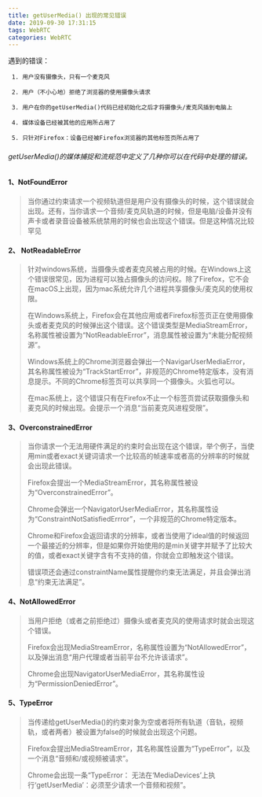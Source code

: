 ```yaml
---
title: getUserMedia() 出现的常见错误
date: 2019-09-30 17:31:15
tags: WebRTC
categories: WebRTC
---
```


遇到的错误：

```
 1. 用户没有摄像头，只有一个麦克风

 2. 用户（不小心地）拒绝了浏览器的使用摄像头请求

 3. 用户在你的getUserMedia()代码已经初始化之后才将摄像头/麦克风插到电脑上

 4. 媒体设备已经被其他的应用所占用了

 5. 只针对Firefox：设备已经被Firefox浏览器的其他标签页所占用了
```


###### getUserMedia()的媒体捕捉和流规范中定义了几种你可以在代码中处理的错误。

#### 1、NotFoundError

> 当你通过约束请求一个视频轨道但是用户没有摄像头的时候，这个错误就会出现。还有，当你请求一个音频/麦克风轨道的时候，但是电脑/设备并没有声卡或者录音设备被系统禁用的时候也会出现这个错误。但是这种情况比较罕见

#### 2、 NotReadableError

> 针对windows系统，当摄像头或者麦克风被占用的时候。在Windows上这个错误很常见，因为进程可以独占摄像头的访问权。除了Firefox，它不会在macOS上出现，因为mac系统允许几个进程共享摄像头/麦克风的使用权限。
>
> 在Windows系统上，Firefox会在其他应用或者Firefox标签页正在使用摄像头或者麦克风的时候弹出这个错误。这个错误类型是MediaStreamError，名称属性被设置为“NotReadableError”，消息属性被设置为“未能分配视频源”。
>
> Windows系统上的Chrome浏览器会弹出一个NavigarUserMediaError，其名称属性被设为“TrackStartError”，非规范的Chrome特定版本，没有消息提示。不同的Chrome标签页可以共享同一个摄像头。火狐也可以。
>
> 在mac系统上，这个错误只有在Firefox不止一个标签页尝试获取摄像头和麦克风的时候出现。会提示一个消息“当前麦克风进程受限”。
>

#### 3、OverconstrainedError

> 当你请求一个无法用硬件满足的约束时会出现在这个错误，举个例子，当使用min或者exact关键词请求一个比较高的帧速率或者高的分辨率的时候就会出现此错误。
>
> Firefox会提出一个MediaStreamError，其名称属性被设为“OverconstrainedError”。
>
> Chrome会弹出一个NavigatorUserMediaError，其名称属性设为“ConstraintNotSatisfiedErrror”，一个非规范的Chrome特定版本。
>
> Chrome和Firefox会返回请求的分辨率，或者当使用了ideal值的时候返回一个最接近的分辨率，但是如果你开始使用的是min关键字并赋予了比较大的值，或者exact关键字含有不支持的值，你就会立即触发这个错误。
>
> 错误项还会通过constraintName属性提醒你约束无法满足，并且会弹出消息“约束无法满足”。
>

#### 4、NotAllowedError

> 当用户拒绝（或者之前拒绝过）摄像头或者麦克风的使用请求时就会出现这个错误。
>
> Firefox会出现MediaStreamError，名称属性设置为“NotAllowedError”，以及弹出消息“用户代理或者当前平台不允许该请求”。
>
> Chrome会出现NavigatorUserMediaError，其名称属性设为“PermissionDeniedError”。
>

#### 5、TypeError

> 当传递给getUserMedia()的约束对象为空或者将所有轨道（音轨，视频轨，或者两者）被设置为false的时候就会出现这个问题。
>
> Firefox会提出MediaStreamError，其名称属性设置为“TypeError”，以及一个消息“音频和/或视频被请求”。
>
> Chrome会出现一条“TypeError： 无法在‘MediaDevices’上执行‘getUserMedia’：必须至少请求一个音频和视频”。
